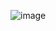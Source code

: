 ![image](https://user-images.githubusercontent.com/44756128/113488442-c87a0a80-9483-11eb-8e61-3a5541b995f9.png)
